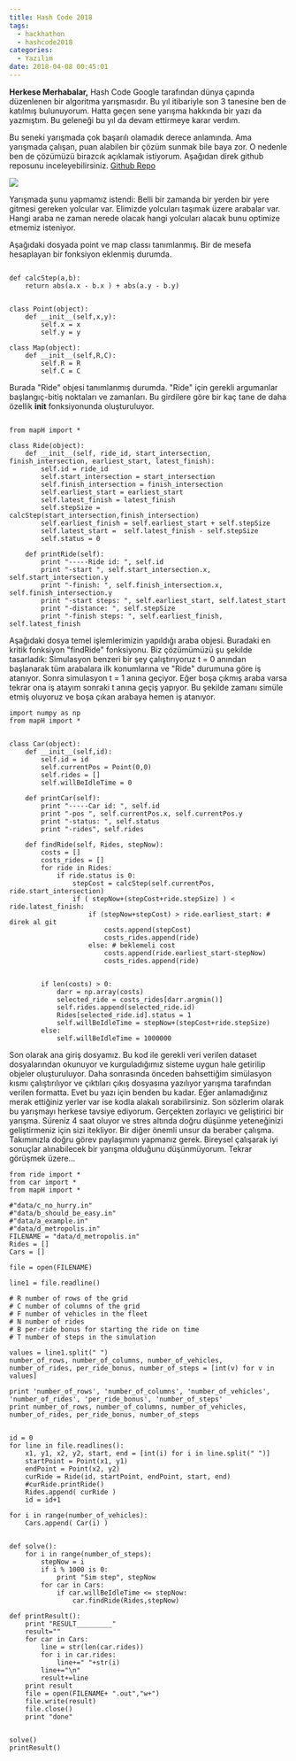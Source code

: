 ```yaml
---
title: Hash Code 2018
tags:
  - hackhathon
  - hashcode2018
categories:
  - Yazılım
date: 2018-04-08 00:45:01
---
```


**Herkese Merhabalar,**
Hash Code Google tarafından dünya çapında düzenlenen bir algoritma yarışmasıdır. Bu yıl itibariyle son 3 tanesine ben de katılmış bulunuyorum. Hatta geçen sene yarışma hakkında bir yazı da yazmıştım. Bu geleneği bu yıl da devam ettirmeye karar verdım. 

Bu seneki yarışmada çok başarılı olamadık derece anlamında. Ama yarışmada çalışan, puan alabilen bir çözüm sunmak bile baya zor. O nedenle ben de çözümüzü birazcık açıklamak istiyorum. Aşağıdan direk github reposunu inceleyebilirsiniz.
[Github Repo](https://github.com/mozanunal/hashcode-2018-qualificationQuestion)

![](https://i.ytimg.com/vi/BCv_7yXNuP4/maxresdefault.jpg)


Yarışmada şunu yapmamız istendi: Belli bir zamanda bir yerden bir yere gitmesi gereken yolcular var. Elimizde yolcuları taşımak üzere arabalar var. Hangi araba ne zaman nerede olacak hangi yolcuları alacak bunu optimize etmemiz isteniyor.

Aşağıdaki dosyada point ve map classı tanımlanmış. Bir de mesefa hesaplayan bir fonksiyon eklenmiş durumda.
```

def calcStep(a,b):
    return abs(a.x - b.x ) + abs(a.y - b.y)


class Point(object):
    def __init__(self,x,y):
        self.x = x
        self.y = y

class Map(object):
    def __init__(self,R,C):
        self.R = R
        self.C = C
```

Burada "Ride" objesi tanımlanmış durumda. "Ride" için gerekli argumanlar başlangıç-bitiş noktaları ve zamanları. Bu girdilere göre bir kaç tane de daha özellik __init__ fonksiyonunda oluşturuluyor. 
```

from mapH import *

class Ride(object):
    def __init__(self, ride_id, start_intersection, finish_intersection, earliest_start, latest_finish):
        self.id = ride_id
        self.start_intersection = start_intersection
        self.finish_intersection = finish_intersection
        self.earliest_start = earliest_start
        self.latest_finish = latest_finish
        self.stepSize = calcStep(start_intersection,finish_intersection)
        self.earliest_finish = self.earliest_start + self.stepSize
        self.latest_start =  self.latest_finish - self.stepSize
        self.status = 0

    def printRide(self):
        print "-----Ride id: ", self.id
        print "-start ", self.start_intersection.x, self.start_intersection.y
        print "-finish: ", self.finish_intersection.x, self.finish_intersection.y
        print "-start steps: ", self.earliest_start, self.latest_start
        print "-distance: ", self.stepSize
        print "-finish steps: ", self.earliest_finish, self.latest_finish
```

Aşağıdaki dosya temel işlemlerimizin yapıldığı araba objesi. Buradaki en kritik fonksiyon "findRide" fonksiyonu. Biz çözümümüzü şu şekilde tasarladık: Simulasyon benzeri bir şey çalıştırıyoruz t = 0 anından başlanarak tüm arabalara ilk konumlarına ve "Ride" durumuna göre iş atanıyor. Sonra simulasyon t = 1 anına geçiyor. Eğer boşa çıkmış araba varsa tekrar ona iş atayım sonraki t anına geçiş yapıyor. Bu şekilde zamanı simüle etmiş oluyoruz ve boşa çıkan arabaya hemen iş atanıyor. 
```
import numpy as np
from mapH import *


class Car(object):
    def __init__(self,id):
        self.id = id
        self.currentPos = Point(0,0)
        self.rides = []
        self.willBeIdleTime = 0

    def printCar(self):
        print "-----Car id: ", self.id
        print "-pos ", self.currentPos.x, self.currentPos.y
        print "-status: ", self.status
        print "-rides", self.rides

    def findRide(self, Rides, stepNow):
        costs = []
        costs_rides = []
        for ride in Rides:
            if ride.status is 0:
                stepCost = calcStep(self.currentPos, ride.start_intersection) 
                if ( stepNow+(stepCost+ride.stepSize) ) < ride.latest_finish:
                    if (stepNow+stepCost) > ride.earliest_start: # direk al git
                        costs.append(stepCost)
                        costs_rides.append(ride)
                    else: # beklemeli cost
                        costs.append(ride.earliest_start-stepNow)
                        costs_rides.append(ride)


        if len(costs) > 0:
            darr = np.array(costs)
            selected_ride = costs_rides[darr.argmin()]
            self.rides.append(selected_ride.id)
            Rides[selected_ride.id].status = 1
            self.willBeIdleTime = stepNow+(stepCost+ride.stepSize)
        else:
            self.willBeIdleTime = 1000000
```


Son olarak ana giriş dosyamız. Bu kod ile gerekli veri verilen dataset dosyalarından okunuyor ve kurguladığımız sisteme uygun hale getirilip objeler oluşturuluyor. Daha sonrasında önceden bahsettiğim simülasyon kısmı çalıştırılıyor ve çıktıları çıkış dosyasına yazılıyor yarışma tarafından verilen formatta. Evet bu yazı için benden bu kadar. Eğer anlamadığınız merak ettiğiniz yerler var ise kodla alakalı sorabilirsiniz. Son sözlerim olarak bu yarışmayı herkese tavsiye ediyorum. Gerçekten zorlayıcı ve geliştirici bir yarışma. Süreniz 4 saat oluyor ve stres altında doğru düşünme yeteneğinizi geliştirmeniz için sizi itekliyor. Bir diğer önemli unsur da beraber çalışma. Takımınızla doğru görev paylaşımını yapmanız gerek. Bireysel çalışarak iyi sonuçlar alınabilecek bir yarışma olduğunu düşünmüyorum. Tekrar görüşmek üzere...
```
from ride import *
from car import *
from mapH import *

#"data/c_no_hurry.in"
#"data/b_should_be_easy.in"
#"data/a_example.in"
#"data/d_metropolis.in"
FILENAME = "data/d_metropolis.in"
Rides = []
Cars = []

file = open(FILENAME)

line1 = file.readline()

# R number of rows of the grid
# C number of columns of the grid
# F number of vehicles in the fleet
# N number of rides
# B per-ride bonus for starting the ride on time
# T number of steps in the simulation

values = line1.split(" ")
number_of_rows, number_of_columns, number_of_vehicles, number_of_rides, per_ride_bonus, number_of_steps = [int(v) for v in values]

print 'number_of_rows', 'number_of_columns', 'number_of_vehicles', 'number_of_rides', 'per_ride_bonus', 'number_of_steps'
print number_of_rows, number_of_columns, number_of_vehicles, number_of_rides, per_ride_bonus, number_of_steps


id = 0
for line in file.readlines():
    x1, y1, x2, y2, start, end = [int(i) for i in line.split(" ")]
    startPoint = Point(x1, y1)
    endPoint = Point(x2, y2)
    curRide = Ride(id, startPoint, endPoint, start, end)
    #curRide.printRide()
    Rides.append( curRide )
    id = id+1

for i in range(number_of_vehicles):
    Cars.append( Car(i) )


def solve():
    for i in range(number_of_steps):
        stepNow = i
        if i % 1000 is 0:
            print "Sim step", stepNow
        for car in Cars:
            if car.willBeIdleTime <= stepNow:
                car.findRide(Rides,stepNow)

def printResult():
    print "RESULT_________"
    result=""
    for car in Cars:
        line = str(len(car.rides))
        for i in car.rides:
            line+=" "+str(i)
        line+="\n"
        result+=line
    print result
    file = open(FILENAME+ ".out","w+")
    file.write(result)
    file.close()
    print "done"


solve()
printResult()
```